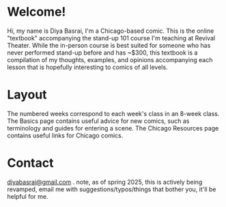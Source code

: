 # Welcome!

Hi, my name is Diya Basrai, I'm a Chicago-based comic. This is the online "textbook" accompanying the stand-up 101 course I'm teaching at Revival Theater. While the in-person course is best suited for someone who has never performed stand-up before and has ~$300, this textbook is a compilation of my thoughts, examples, and opinions accompanying each lesson that is hopefully interesting to comics of all levels. 

# Layout

The numbered weeks correspond to each week's class in an 8-week class. The Basics page contains useful advice for new comics, such as terminology and guides for entering a scene. The Chicago Resources page contains useful links for Chicago comics.

# Contact

diyabasrai@gmail.com .  note, as of spring 2025, this is actively being revamped, email me with suggestions/typos/things that bother you, it'll be helpful for me.


